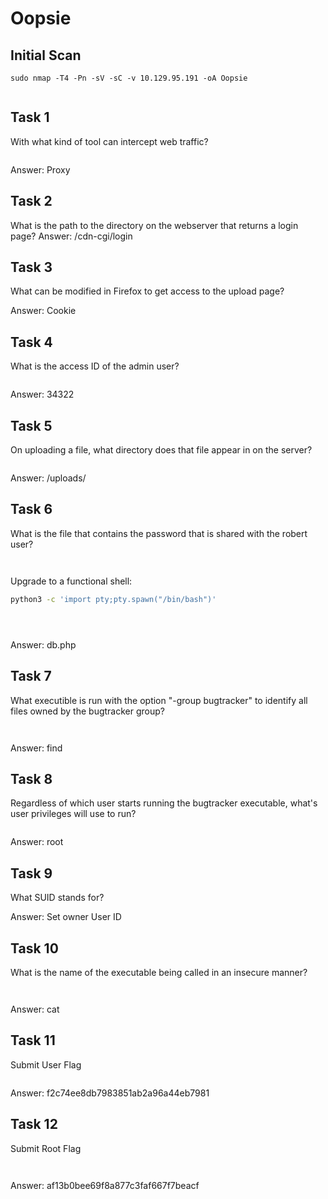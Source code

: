 # Oopsie

## Initial Scan

```nmap
sudo nmap -T4 -Pn -sV -sC -v 10.129.95.191 -oA Oopsie
```

<figure><img src="../../../.gitbook/assets/image (898).png" alt=""><figcaption></figcaption></figure>

## Task 1

With what kind of tool can intercept web traffic?

<figure><img src="../../../.gitbook/assets/image (899).png" alt=""><figcaption></figcaption></figure>

Answer: Proxy

## Task 2

What is the path to the directory on the webserver that returns a login page?  Answer: /cdn-cgi/login

## Task 3

What can be modified in Firefox to get access to the upload page?

Answer: Cookie

## Task 4

What is the access ID of the admin user?

<figure><img src="../../../.gitbook/assets/image (900).png" alt=""><figcaption></figcaption></figure>

Answer: 34322

## Task 5

On uploading a file, what directory does that file appear in on the server?

<figure><img src="../../../.gitbook/assets/image (901).png" alt=""><figcaption></figcaption></figure>

Answer: /uploads/

## Task 6

What is the file that contains the password that is shared with the robert user?

<figure><img src="../../../.gitbook/assets/image (902).png" alt=""><figcaption></figcaption></figure>

<figure><img src="../../../.gitbook/assets/image (903).png" alt=""><figcaption></figcaption></figure>

Upgrade to a functional shell:

```bash
python3 -c 'import pty;pty.spawn("/bin/bash")'
```

&#x20;

<figure><img src="../../../.gitbook/assets/image (904).png" alt=""><figcaption></figcaption></figure>

<figure><img src="../../../.gitbook/assets/image (905).png" alt=""><figcaption></figcaption></figure>

<figure><img src="../../../.gitbook/assets/image (906).png" alt=""><figcaption></figcaption></figure>

Answer: db.php

## Task 7

What executible is run with the option "-group bugtracker" to identify all files owned by the bugtracker group?

<figure><img src="../../../.gitbook/assets/image (907).png" alt=""><figcaption></figcaption></figure>

<figure><img src="../../../.gitbook/assets/image (908).png" alt=""><figcaption></figcaption></figure>

Answer: find

## Task 8

Regardless of which user starts running the bugtracker executable, what's user privileges will use to run?

<figure><img src="../../../.gitbook/assets/image (909).png" alt=""><figcaption></figcaption></figure>

Answer: root

## Task 9

What SUID stands for?

Answer: Set owner User ID

## Task 10

What is the name of the executable being called in an insecure manner?

<figure><img src="../../../.gitbook/assets/image (910).png" alt=""><figcaption></figcaption></figure>

<figure><img src="../../../.gitbook/assets/image (911).png" alt=""><figcaption></figcaption></figure>

Answer: cat

## Task 11

Submit User Flag

<figure><img src="../../../.gitbook/assets/image (912).png" alt=""><figcaption></figcaption></figure>

Answer: f2c74ee8db7983851ab2a96a44eb7981

## Task 12

Submit Root Flag

<figure><img src="../../../.gitbook/assets/image (913).png" alt=""><figcaption></figcaption></figure>

<figure><img src="../../../.gitbook/assets/image (914).png" alt=""><figcaption></figcaption></figure>

Answer: af13b0bee69f8a877c3faf667f7beacf
